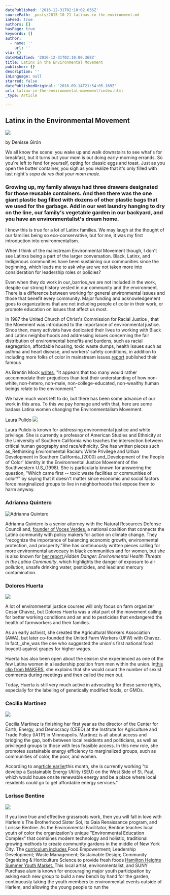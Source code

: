 ```yaml
---
datePublished: '2016-12-31T02:10:02.036Z'
sourcePath: _posts/2015-10-21-latinas-in-the-environment.md
inFeed: true
authors: []
hasPage: true
keywords: []
author:
  - name: ''
    url: ''
via: {}
dateModified: '2016-12-31T02:10:00.368Z'
title: Latinx in the Environmental Movement
publisher: {}
description: ''
inLanguage: null
starred: false
datePublishedOriginal: '2016-09-14T21:54:05.169Z'
url: latinx-in-the-environmental-movement/index.html
_type: Article

---
```

## Latinx in the Environmental Movement
![](https://the-grid-user-content.s3-us-west-2.amazonaws.com/8d12cb0b-442b-4d0d-8fef-c3c32db5f830.jpg)

by Denisse Girón

We all know the scene: you wake up and walk downstairs to see what's for breakfast, but it turns out your mom is out doing early-morning errands. So you're left to fend for yourself, opting for classic eggs and toast. Just as you open the butter container, you sigh as you realize that it's only filled with last night's _sopa de res _that your mom made_._

### Growing up, my family always had three drawers designated for those reusable containers. And then there was the one giant plastic bag filled with dozens of other plastic bags that we used for the garbage. Add in our wet laundry hanging to dry on the line, our family's vegetable garden in our backyard, and you have an environmentalist's dream home.

I know this is true for a lot of Latinx families. We may laugh at the thought of our families being so eco-conservative, but for me, it was my first introduction into environmentalism.

When I think of the mainstream Environmental Movement though, I don't see Latinxs being a part of the larger conversation. Black, Latinx, and Indigenous communities have been sustaining our communities since the beginning, which leads me to ask why are we not taken more into consideration for leadership roles or policies?

Even when they do work in our_barrios_we are not included in the work, despite our strong history vested in our community and the environment. There is a difference between working for general environmental issues and those that benefit every community. Major funding and acknowledgement goes to organizations that are not including people of color in their work, or promote education on issues that affect us most.

In 1987 the United Church of Christ's Commission for Racial Justice , that the Movement was introduced to the importance of environmental justice. Since then, many activists have dedicated their lives to working with Black and Latinx neighborhoods and addressing issues concerning the fair distribution of environmental benefits and burdens, such as racial segregation, affordable housing, toxic waste dumps, health issues such as asthma and heart disease, and workers' safety conditions, in addition to including more folks of color in mainstream issues.[report][0] published their famous

As Brentin Mock [writes][1], "It appears that too many would rather accommodate their prejudices than test their understanding of how non-white, non-hetero, non-male, non-college-educated, non-wealthy human beings relate to the environment."

We have much work left to do, but there has been some advance of our work in this area. To this we pay homage and with that, here are some badass Latina women changing the Environmentalism Movement.

Laura Pulido
![](https://the-grid-user-content.s3-us-west-2.amazonaws.com/96183734-0ff0-4c93-baaa-0cc0e0778f7d.jpg)

Laura Pulido is known for addressing environmental justice and white privilege. She is currently a professor of American Studies and Ethnicity at the University of Southern California who teaches the intersection between critical human geography and race/ethnicity. She has written pieces such as_Rethinking Environmental Racism: White Privilege and Urban Development in Southern California_(2000) and_Development of the People of Color' Identity in the Environmental Justice Movement of the Southwestern U.S_(1998). She is particularly known for answering the question, "Which came first -- toxic waste facilities or communities of color?" by saying that it doesn't matter since economic and social factors force marginalized groups to live in neighborhoods that expose them to harm anyway.

### Adrianna Quintero
![Adrianna Quintero ](https://the-grid-user-content.s3-us-west-2.amazonaws.com/f74f73e0-bdbc-4294-9765-6f1a039c3ffb.jpg)

Adrianna Quintero is a senior attorney with the Natural Resources Defense Council and, [founder of Voces Verdes][2], a national coalition that connects the Latino community with policy makers for action on climate change. They "recognize the importance of balancing economic growth, environmental protection, and prosperity."She has continuously written pieces calling for more environmental advocacy in black communities and for women, but she is also known for [her report][3],_Hidden Danger: Environmental Health Threats in the Latino Community_, which highlights the danger of exposure to air pollution, unsafe drinking water, pesticides, and lead and mercury contamination.

### Dolores Huerta
![](https://the-grid-user-content.s3-us-west-2.amazonaws.com/8345980d-0f81-4991-92ca-2ae1143ae82a.jpg)

A lot of environmental justice courses will only focus on farm organizer Cesar Chavez, but Dolores Huerta was a vital part of the movement calling for better working conditions and an end to pesticides that endangered the health of farmworkers and their families.

As an early activist, she created the Agricultural Workers Association (AWA), but later co-founded the United Farm Workers (UFW) with Chavez. In fact,_she_was the one who suggested the union's first national food boycott against grapes for higher wages.

Huerta has also been open about the sexism she experienced as one of the few Latina women in a leadership position from men within the union. In[this clip from MAKERS][4], she explains that she would count the number of sexist comments during meetings and then called the men out.

Today, Huerta is still very much active in advocating for these same rights, especially for the labeling of genetically modified foods, or GMOs.

### Cecilia Martinez
![](https://the-grid-user-content.s3-us-west-2.amazonaws.com/bc6d8412-53ce-4c26-a043-579723ccddeb.jpg)

Cecilia Martinez is finishing her first year as the director of the Center for Earth, Energy, and Democracy (CEED) at the Institute for Agriculture and Trade Policy (IATP) in Minneapolis. Martinez is all about access and bridging the gap, both between local residents and politicians, as well as privileged groups to those with less feasible access. In this new role, she promotes sustainable energy efficiency to marginalized groups, such as communities of color, the poor, and women.

According to an[article earlier][5]this month, she is currently working "to develop a Sustainable Energy Utility (SEU) on the West Side of St. Paul, which would house onsite renewable energy and be a place where local residents could go to get affordable energy services."

### Lorisse Bentine
![](https://the-grid-user-content.s3-us-west-2.amazonaws.com/72c17ef7-319e-4673-8184-99f306009930.jpg)

If you love true and effective grassroots work, then you will fall in love with Harlem's The Brotherhood Sister Sol, its Gaia Renaissance program, and Lorisse Bentine. As the Environmental Facilitator, Bentine teaches local youth of color the organization's unique "Environmental Education Complex" that combines modern technology and holistic, traditional growing methods to create community gardens in the middle of New York City. The [curriculum includes ][6]Food Empowerment; Leadership Development; Waste Management; Sustainable Design; Community Organizing & Horticulture Science.to provide fresh foods [Hamilton Heights Summer Youth Market. ][7]This local artist, environmentalist, and SUNY Purchase alum is known for encouraging major youth participation by asking each new group to build a new bench by hand for the garden, continuously taking the youth members to environmental events outside of Harlem, and allowing the young people to run the

[0]: http://d3n8a8pro7vhmx.cloudfront.net/unitedchurchofchrist/legacy_url/13567/toxwrace87.pdf?1418439935
[1]: http://www.motherjones.com/environment/2014/07/white-black-environmentalism-racism
[2]: http://www.vocesverdes.org/
[3]: http://www.nrdc.org/health/effects/latino/contents.asp
[4]: http://www.makers.com/moments/58-sexist-comments
[5]: http://www.womenspress.com/main.asp?SectionID=1&SubSectionID=1&ArticleID=3356
[6]: http://brotherhood-sistersol.org/programs/environmental-program
[7]: https://www.youtube.com/watch?v=n5ZRQPAxcOk